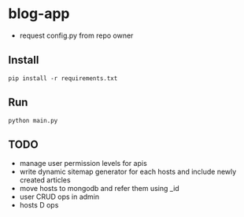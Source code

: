 # blog-app
* request config.py from repo owner
## Install
```pip install -r requirements.txt```

## Run
```python main.py```

## TODO
* manage user permission levels for apis
* write dynamic sitemap generator for each hosts and include newly created articles
* move hosts to mongodb and refer them using _id
* user CRUD ops in admin
* hosts D ops
